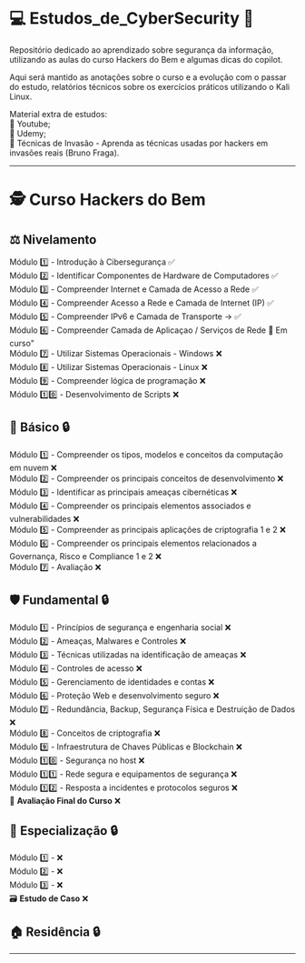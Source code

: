 # 💻 Estudos_de_CyberSecurity 🚓
Repositório dedicado ao aprendizado sobre segurança da informação, utilizando as aulas do curso Hackers do Bem e algumas dicas do copilot.

Aqui será mantido as anotações sobre o curso e a evolução com o passar do estudo, relatórios técnicos sobre os exercícios práticos utilizando o Kali Linux.

Material extra de estudos: </br>
🎥 Youtube; </br>
📓 Udemy; </br>
📘 Técnicas de Invasão - Aprenda as técnicas usadas por hackers em invasões reais (Bruno Fraga). </br>
___________________________________________________

# 🕵️ Curso Hackers do Bem

## ⚖️ Nivelamento

Módulo 1️⃣ - Introdução à Cibersegurança ✅ </br>
Módulo 2️⃣ - Identificar Componentes de Hardware de Computadores ✅ </br>
Módulo 3️⃣ - Compreender Internet e Camada de Acesso a Rede ✅ </br>
Módulo 4️⃣ - Compreender Acesso a Rede e Camada de Internet (IP) ✅ </br>
Módulo 5️⃣ - Compreender IPv6 e Camada de Transporte -> ✅ </br>
Módulo 6️⃣ - Compreender Camada de Aplicaçao / Serviços de Rede 📌 Em curso"  </br>
Módulo 7️⃣ - Utilizar Sistemas Operacionais - Windows ❌ </br>
Módulo 8️⃣ - Utilizar Sistemas Operacionais - Linux ❌ </br>
Módulo 9️⃣ - Compreender lógica de programação ❌ </br>
Módulo 1️⃣0️⃣ - Desenvolvimento de Scripts ❌ </br>

## 🔎 Básico 🔒

Módulo 1️⃣ - Compreender os tipos, modelos e conceitos da computação em nuvem ❌ </br>
Módulo 2️⃣ - Compreender os principais conceitos de desenvolvimento ❌ </br>
Módulo 3️⃣ - Identificar as principais ameaças cibernéticas ❌ </br>
Módulo 4️⃣ - Compreender os principais elementos associados e vulnerabilidades ❌ </br>
Módulo 5️⃣ - Compreender as principais aplicações de criptografia 1 e 2 ❌ </br>
Módulo 6️⃣ - Compreender os principais elementos relacionados a Governança, Risco e Compliance 1 e 2 ❌ </br>
Módulo 7️⃣ - Avaliação ❌ </br>

## 🛡️ Fundamental 🔒

Módulo 1️⃣ - Princípios de segurança e engenharia social ❌ </br>
Módulo 2️⃣ - Ameaças, Malwares e Controles ❌ </br>
Módulo 3️⃣ - Técnicas utilizadas na identificação de ameaças ❌ </br>
Módulo 4️⃣ - Controles de acesso ❌ </br>
Módulo 5️⃣ - Gerenciamento de identidades e contas ❌ </br>
Módulo 6️⃣ - Proteção Web e desenvolvimento seguro ❌ </br>
Módulo 7️⃣ - Redundância, Backup, Segurança Física e Destruição de Dados ❌ </br>
Módulo 8️⃣ - Conceitos de criptografia ❌ </br>
Módulo 9️⃣ - Infraestrutura de Chaves Públicas e Blockchain ❌ </br>
Módulo 1️⃣0️⃣ - Segurança no host ❌ </br>
Módulo 1️⃣1️⃣ - Rede segura e equipamentos de segurança ❌ </br>
Módulo 1️⃣2️⃣ - Resposta a incidentes e protocolos seguros ❌ </br>
📝 **Avaliação Final do Curso** ❌ </br>

## 🎩 Especialização 🔒

Módulo 1️⃣ - ❌ </br>
Módulo 2️⃣ - ❌ </br>
Módulo 3️⃣ - ❌ </br>
🗃️ **Estudo de Caso** ❌ </br>

## 🏠 Residência 🔒

_______________________________________________________________________________
